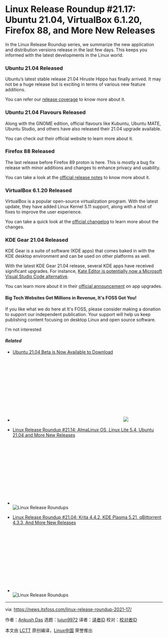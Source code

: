 [#]: subject: (Linux Release Roundup #21.17: Ubuntu 21.04, VirtualBox 6.1.20, Firefox 88, and More New Releases)
[#]: via: (https://news.itsfoss.com/linux-release-roundup-2021-17/)
[#]: author: (Ankush Das https://news.itsfoss.com/author/ankush/)
[#]: collector: (lujun9972)
[#]: translator: ( )
[#]: reviewer: ( )
[#]: publisher: ( )
[#]: url: ( )

Linux Release Roundup #21.17: Ubuntu 21.04, VirtualBox 6.1.20, Firefox 88, and More New Releases
======

In the Linux Release Roundup series, we summarize the new application and distribution versions release in the last few days. This keeps you informed with the latest developments in the Linux world.

### Ubuntu 21.04 Released

Ubuntu’s latest stable release 21.04 Hiruste Hippo has finally arrived. It may not be a huge release but is exciting in terms of various new feature additions.

You can refer our [release coverage][1] to know more about it.

### Ubuntu 21.04 Flavours Released

Along with the GNOME edition, official flavours like Kubuntu, Ubuntu MATE, Ubuntu Studio, and others have also released their 21.04 upgrade available.

You can check out their official website to learn more about it.

### Firefox 88 Released

The last release before Firefox 89 proton is here. This is mostly a bug fix release with minor additions and changes to enhance privacy and usability.

You can take a look at the [official release notes][2] to know more about it.

### VirtualBox 6.1.20 Released

VirtualBox is a popular open-source virtualization program. With the latest update, they have added Linux Kernel 5.11 support, along with a host of fixes to improve the user experience.

You can take a quick look at the [official changelog][3] to learn more about the changes.

### KDE Gear 21.04 Released

KDE Gear is a suite of software (KDE apps) that comes baked in with the KDE desktop environment and can be used on other platforms as well.

With the latest KDE Gear 21.04 release, several KDE apps have received significant upgrades. For instance, [Kate Editor is potentially now a Microsoft Visual Studio Code alternative][4].

You can learn more about it in their [official announcement][5] on app upgrades.

#### Big Tech Websites Get Millions in Revenue, It's FOSS Got You!

If you like what we do here at It's FOSS, please consider making a donation to support our independent publication. Your support will help us keep publishing content focusing on desktop Linux and open source software.

I'm not interested

#### _Related_

  * [Ubuntu 21.04 Beta is Now Available to Download][6]
  * ![][7] ![][8]


  * [Linux Release Roundup #21.14: AlmaLinux OS, Linux Lite 5.4, Ubuntu 21.04 and More New Releases][9]
  * ![][7] ![Linux Release Roundups][10]


  * [Linux Release Roundup #21.04: Krita 4.4.2, KDE Plasma 5.21, qBittorrent 4.3.3, And More New Releases][11]
  * ![][7] ![Linux Release Roundups][10]



--------------------------------------------------------------------------------

via: https://news.itsfoss.com/linux-release-roundup-2021-17/

作者：[Ankush Das][a]
选题：[lujun9972][b]
译者：[译者ID](https://github.com/译者ID)
校对：[校对者ID](https://github.com/校对者ID)

本文由 [LCTT](https://github.com/LCTT/TranslateProject) 原创编译，[Linux中国](https://linux.cn/) 荣誉推出

[a]: https://news.itsfoss.com/author/ankush/
[b]: https://github.com/lujun9972
[1]: https://news.itsfoss.com/ubuntu-21-04-release/
[2]: https://www.mozilla.org/en-US/firefox/88.0/releasenotes/
[3]: https://www.virtualbox.org/wiki/Changelog
[4]: https://news.itsfoss.com/kate/
[5]: https://kde.org/announcements/releases/2020-04-apps-update/
[6]: https://news.itsfoss.com/ubuntu-21-04-beta-release/
[7]: data:image/svg+xml;base64,PHN2ZyBoZWlnaHQ9JzIwMCcgd2lkdGg9JzM1MCcgeG1sbnM9J2h0dHA6Ly93d3cudzMub3JnLzIwMDAvc3ZnJyB2ZXJzaW9uPScxLjEnLz4=
[8]: https://i1.wp.com/news.itsfoss.com/wp-content/uploads/2021/04/ubuntu-21-04-ft.png?fit=1200%2C675&ssl=1&resize=350%2C200
[9]: https://news.itsfoss.com/linux-release-roundup-2021-14/
[10]: https://i2.wp.com/news.itsfoss.com/wp-content/uploads/2020/12/Linux-release-roundups.png?fit=800%2C450&ssl=1&resize=350%2C200
[11]: https://news.itsfoss.com/linux-release-roundup-2021-04/

